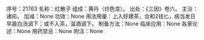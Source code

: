 序号：21763
名称：红散子
组成：黄丹（炒色变）。
出处：《三因》卷六。
主治：诸疟。
加减：None
功效：None
用法用量：上入好建茶，合和2钱匕，病当发日早晨白汤调下；或不入茶，温酒调下。
制备方法：None
临床应用：None
各家论述：None
用药禁忌：None
附注：None
